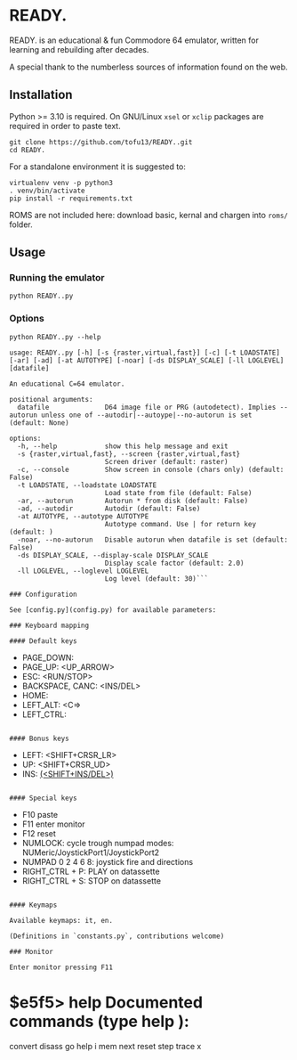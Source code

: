 # READY.

READY. is an educational & fun Commodore 64 emulator, written for learning and rebuilding after
decades.

A special thank to the numberless sources of information found on the web.

## Installation

Python >= 3.10 is required.
On GNU/Linux `xsel` or `xclip` packages are required in order to paste text.

```shell
git clone https://github.com/tofu13/READY..git
cd READY.
```

For a standalone environment it is suggested to:

```shell
virtualenv venv -p python3
. venv/bin/activate
pip install -r requirements.txt
```

ROMS are not included here: download basic, kernal and chargen into `roms/` folder.

## Usage

### Running the emulator

```shell
python READY..py
```

### Options

```shell
python READY..py --help
```
```
usage: READY..py [-h] [-s {raster,virtual,fast}] [-c] [-t LOADSTATE] [-ar] [-ad] [-at AUTOTYPE] [-noar] [-ds DISPLAY_SCALE] [-ll LOGLEVEL] [datafile]

An educational C=64 emulator.

positional arguments:
  datafile              D64 image file or PRG (autodetect). Implies --autorun unless one of --autodir|--autoype|--no-autorun is set (default: None)

options:
  -h, --help            show this help message and exit
  -s {raster,virtual,fast}, --screen {raster,virtual,fast}
                        Screen driver (default: raster)
  -c, --console         Show screen in console (chars only) (default: False)
  -t LOADSTATE, --loadstate LOADSTATE
                        Load state from file (default: False)
  -ar, --autorun        Autorun * from disk (default: False)
  -ad, --autodir        Autodir (default: False)
  -at AUTOTYPE, --autotype AUTOTYPE
                        Autotype command. Use | for return key (default: )
  -noar, --no-autorun   Disable autorun when datafile is set (default: False)
  -ds DISPLAY_SCALE, --display-scale DISPLAY_SCALE
                        Display scale factor (default: 2.0)
  -ll LOGLEVEL, --loglevel LOGLEVEL
                        Log level (default: 30)```

### Configuration

See [config.py](config.py) for available parameters:

### Keyboard mapping

#### Default keys
```
- PAGE_DOWN: <RESTORE>
- PAGE_UP: <UP_ARROW>
- ESC: <RUN/STOP>
- BACKSPACE, CANC: <INS/DEL>
- HOME: <HOME>
- LEFT_ALT: <C=>
- LEFT_CTRL: <CTRL>
```

#### Bonus keys

```
- LEFT: <SHIFT+CRSR_LR>
- UP: <SHIFT+CRSR_UD>
- INS: <INS> (<SHIFT+INS/DEL>)
```

#### Special keys

```
- F10 paste
- F11 enter monitor
- F12 reset
- NUMLOCK: cycle trough numpad modes: NUMeric/JoystickPort1/JoystickPort2 
- NUMPAD 0 2 4 6 8: joystick fire and directions
- RIGHT_CTRL + P: PLAY on datassette
- RIGHT_CTRL + S: STOP on datassette
```

#### Keymaps

Available keymaps: it, en.

(Definitions in `constants.py`, contributions welcome)

### Monitor

Enter monitor pressing F11
```
$e5f5> help
Documented commands (type help <topic>):
========================================
convert  disass  go  help  i  mem  next  reset  step  trace  x
```
